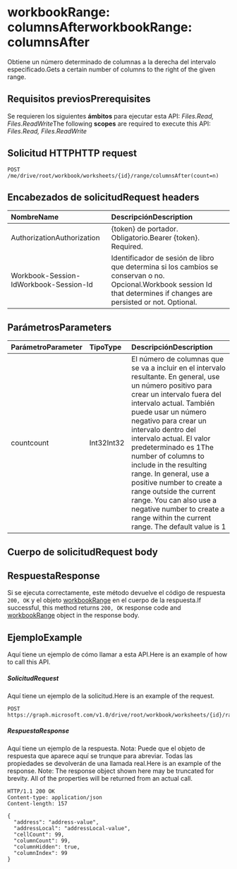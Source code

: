# <a name="workbookrange-columnsafter"></a><span data-ttu-id="7f335-101">workbookRange: columnsAfter</span><span class="sxs-lookup"><span data-stu-id="7f335-101">workbookRange: columnsAfter</span></span>

<span data-ttu-id="7f335-102">Obtiene un número determinado de columnas a la derecha del intervalo especificado.</span><span class="sxs-lookup"><span data-stu-id="7f335-102">Gets a certain number of columns to the right of the given range.</span></span>

## <a name="prerequisites"></a><span data-ttu-id="7f335-103">Requisitos previos</span><span class="sxs-lookup"><span data-stu-id="7f335-103">Prerequisites</span></span>
<span data-ttu-id="7f335-104">Se requieren los siguientes **ámbitos** para ejecutar esta API: _Files.Read, Files.ReadWrite_</span><span class="sxs-lookup"><span data-stu-id="7f335-104">The following **scopes** are required to execute this API: _Files.Read, Files.ReadWrite_</span></span>
## <a name="http-request"></a><span data-ttu-id="7f335-105">Solicitud HTTP</span><span class="sxs-lookup"><span data-stu-id="7f335-105">HTTP request</span></span>
<!-- { "blockType": "ignored" } -->
```http
POST /me/drive/root/workbook/worksheets/{id}/range/columnsAfter(count=n)

```
## <a name="request-headers"></a><span data-ttu-id="7f335-106">Encabezados de solicitud</span><span class="sxs-lookup"><span data-stu-id="7f335-106">Request headers</span></span>
| <span data-ttu-id="7f335-107">Nombre</span><span class="sxs-lookup"><span data-stu-id="7f335-107">Name</span></span>       | <span data-ttu-id="7f335-108">Descripción</span><span class="sxs-lookup"><span data-stu-id="7f335-108">Description</span></span>|
|:---------------|:----------|
| <span data-ttu-id="7f335-109">Authorization</span><span class="sxs-lookup"><span data-stu-id="7f335-109">Authorization</span></span>  | <span data-ttu-id="7f335-p101">{token} de portador. Obligatorio.</span><span class="sxs-lookup"><span data-stu-id="7f335-p101">Bearer {token}. Required.</span></span> |
| <span data-ttu-id="7f335-112">Workbook-Session-Id</span><span class="sxs-lookup"><span data-stu-id="7f335-112">Workbook-Session-Id</span></span>  | <span data-ttu-id="7f335-p102">Identificador de sesión de libro que determina si los cambios se conservan o no. Opcional.</span><span class="sxs-lookup"><span data-stu-id="7f335-p102">Workbook session Id that determines if changes are persisted or not. Optional.</span></span>|

## <a name="parameters"></a><span data-ttu-id="7f335-115">Parámetros</span><span class="sxs-lookup"><span data-stu-id="7f335-115">Parameters</span></span>

| <span data-ttu-id="7f335-116">Parámetro</span><span class="sxs-lookup"><span data-stu-id="7f335-116">Parameter</span></span>    | <span data-ttu-id="7f335-117">Tipo</span><span class="sxs-lookup"><span data-stu-id="7f335-117">Type</span></span>   |<span data-ttu-id="7f335-118">Descripción</span><span class="sxs-lookup"><span data-stu-id="7f335-118">Description</span></span>|
|:---------------|:--------|:----------|
|<span data-ttu-id="7f335-119">count</span><span class="sxs-lookup"><span data-stu-id="7f335-119">count</span></span>|<span data-ttu-id="7f335-120">Int32</span><span class="sxs-lookup"><span data-stu-id="7f335-120">Int32</span></span>|<span data-ttu-id="7f335-p103">El número de columnas que se va a incluir en el intervalo resultante. En general, use un número positivo para crear un intervalo fuera del intervalo actual. También puede usar un número negativo para crear un intervalo dentro del intervalo actual. El valor predeterminado es 1</span><span class="sxs-lookup"><span data-stu-id="7f335-p103">The number of columns to include in the resulting range. In general, use a positive number to create a range outside the current range. You can also use a negative number to create a range within the current range. The default value is 1</span></span>|


## <a name="request-body"></a><span data-ttu-id="7f335-125">Cuerpo de solicitud</span><span class="sxs-lookup"><span data-stu-id="7f335-125">Request body</span></span>

## <a name="response"></a><span data-ttu-id="7f335-126">Respuesta</span><span class="sxs-lookup"><span data-stu-id="7f335-126">Response</span></span>

<span data-ttu-id="7f335-127">Si se ejecuta correctamente, este método devuelve el código de respuesta `200, OK` y el objeto [workbookRange](../resources/range.md) en el cuerpo de la respuesta.</span><span class="sxs-lookup"><span data-stu-id="7f335-127">If successful, this method returns `200, OK` response code and [workbookRange](../resources/range.md) object in the response body.</span></span>

## <a name="example"></a><span data-ttu-id="7f335-128">Ejemplo</span><span class="sxs-lookup"><span data-stu-id="7f335-128">Example</span></span>
<span data-ttu-id="7f335-129">Aquí tiene un ejemplo de cómo llamar a esta API.</span><span class="sxs-lookup"><span data-stu-id="7f335-129">Here is an example of how to call this API.</span></span>
##### <a name="request"></a><span data-ttu-id="7f335-130">Solicitud</span><span class="sxs-lookup"><span data-stu-id="7f335-130">Request</span></span>
<span data-ttu-id="7f335-131">Aquí tiene un ejemplo de la solicitud.</span><span class="sxs-lookup"><span data-stu-id="7f335-131">Here is an example of the request.</span></span>
<!-- {
  "blockType": "request",
  "name": "workbookrange_columnsafter"
}-->
```http
POST https://graph.microsoft.com/v1.0/drive/root/workbook/worksheets/{id}/range/columnsAfter(count=2)
```

##### <a name="response"></a><span data-ttu-id="7f335-132">Respuesta</span><span class="sxs-lookup"><span data-stu-id="7f335-132">Response</span></span>
<span data-ttu-id="7f335-p104">Aquí tiene un ejemplo de la respuesta. Nota: Puede que el objeto de respuesta que aparece aquí se trunque para abreviar. Todas las propiedades se devolverán de una llamada real.</span><span class="sxs-lookup"><span data-stu-id="7f335-p104">Here is an example of the response. Note: The response object shown here may be truncated for brevity. All of the properties will be returned from an actual call.</span></span>
<!-- {
  "blockType": "response",
  "truncated": true,
  "@odata.type": "microsoft.graph.range"
} -->
```http
HTTP/1.1 200 OK
Content-type: application/json
Content-length: 157

{
  "address": "address-value",
  "addressLocal": "addressLocal-value",
  "cellCount": 99,
  "columnCount": 99,
  "columnHidden": true,
  "columnIndex": 99
}
```
